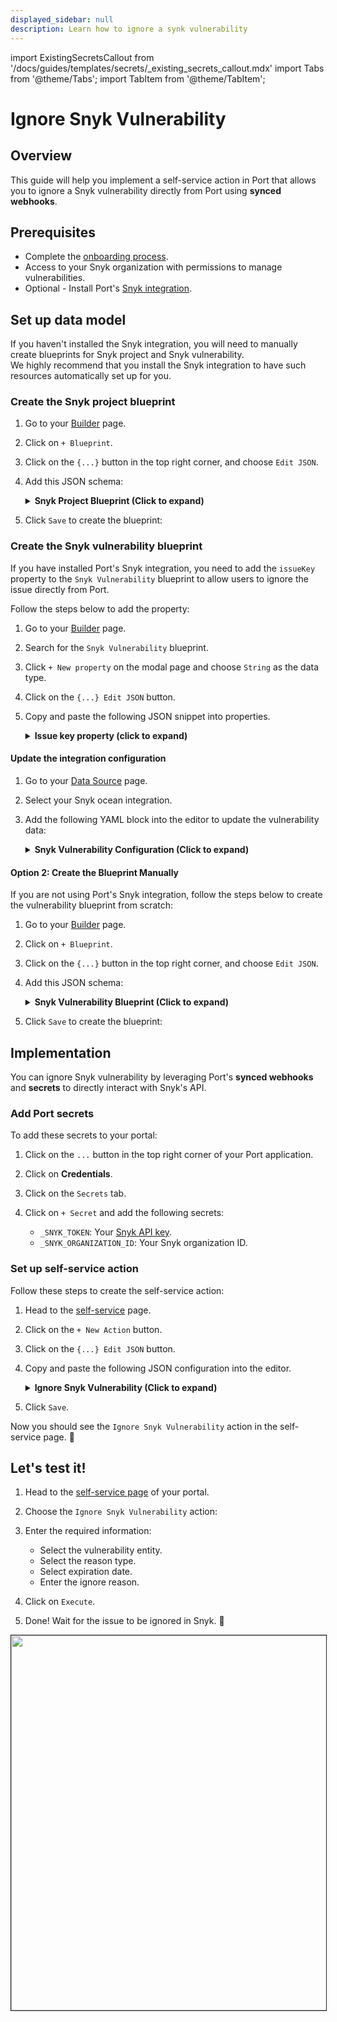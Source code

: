 ```yaml
---
displayed_sidebar: null
description: Learn how to ignore a synk vulnerability
---
```


import ExistingSecretsCallout from '/docs/guides/templates/secrets/_existing_secrets_callout.mdx'
import Tabs from '@theme/Tabs';
import TabItem from '@theme/TabItem';

# Ignore Snyk Vulnerability

## Overview
This guide will help you implement a self-service action in Port that allows you to ignore a Snyk vulnerability directly from Port using **synced webhooks**.


## Prerequisites

- Complete the [onboarding process](/getting-started/overview).
- Access to your Snyk organization with permissions to manage vulnerabilities.
- Optional - Install Port's [Snyk integration](https://docs.port.io/build-your-software-catalog/sync-data-to-catalog/code-quality-security/snyk/).

## Set up data model

If you haven't installed the Snyk integration, you will need to manually create blueprints for Snyk project and Snyk vulnerability.  
We highly recommend that you install the Snyk integration to have such resources automatically set up for you. 

<h3> Create the Snyk project blueprint </h3>

1. Go to your [Builder](https://app.getport.io/settings/data-model) page.
2. Click on `+ Blueprint`.
3. Click on the `{...}` button in the top right corner, and choose `Edit JSON`.
4. Add this JSON schema:
    <details>
    <summary><b>Snyk Project Blueprint (Click to expand)</b></summary>

    ```json showLineNumbers
    {
        "identifier": "snykProject",
        "title": "Snyk Project",
        "icon": "Snyk",
        "schema": {
        "properties": {
            "url": {
            "type": "string",
            "title": "URL",
            "format": "url",
            "icon": "Snyk"
            },
            "businessCriticality": {
            "title": "Business Criticality",
            "type": "array",
            "items": {
                "type": "string",
                "enum": [
                "critical",
                "high",
                "medium",
                "low"
                ]
            },
            "icon": "DefaultProperty"
            },
            "environment": {
            "items": {
                "type": "string",
                "enum": [
                "frontend",
                "backend",
                "internal",
                "external",
                "mobile",
                "saas",
                "onprem",
                "hosted",
                "distributed"
                ]
            },
            "icon": "Environment",
            "title": "Environment",
            "type": "array"
            },
            "lifeCycle": {
            "title": "Life Cycle",
            "type": "array",
            "items": {
                "type": "string",
                "enum": [
                "development",
                "sandbox",
                "production"
                ]
            },
            "icon": "DefaultProperty"
            },
            "criticalOpenVulnerabilities": {
            "icon": "Vulnerability",
            "type": "number",
            "title": "Open Critical Vulnerabilities"
            },
            "highOpenVulnerabilities": {
            "icon": "Vulnerability",
            "type": "number",
            "title": "Open High Vulnerabilities"
            },
            "mediumOpenVulnerabilities": {
            "icon": "Vulnerability",
            "type": "number",
            "title": "Open Medium Vulnerabilities"
            },
            "lowOpenVulnerabilities": {
            "icon": "Vulnerability",
            "type": "number",
            "title": "Open Low Vulnerabilities"
            },
            "tags": {
            "type": "array",
            "title": "Tags",
            "icon": "DefaultProperty"
            },
            "targetOrigin": {
            "type": "string",
            "title": "Target Origin"
            }
        },
        "required": []
        },
        "mirrorProperties": {},
        "calculationProperties": {},
        "aggregationProperties": {},
        "relations": {}
    }
    ```
    </details>

5. Click `Save` to create the blueprint:

<h3> Create the Snyk vulnerability blueprint </h3>


If you have installed Port's Snyk integration, you need to add the `issueKey` property to the `Snyk Vulnerability` blueprint to allow users to ignore the issue directly from Port.  

Follow the steps below to add the property:


1. Go to your [Builder](https://app.getport.io/settings/data-model) page.
2. Search for the `Snyk Vulnerability` blueprint.
3. Click `+ New property` on the modal page and choose `String` as the data type.
4. Click on the `{...} Edit JSON` button.
   
    

5. Copy and paste the following JSON snippet into properties.
        <details>
      <summary><b>Issue key property (click to expand)</b></summary>
    
    
    ```json showLineNumbers
    "issueKey": {
      "title": "Issue Key",
      "type": "string"
    }
    ```
    </details>

<h4> Update the integration configuration </h4>

1. Go to your [Data Source](https://app.getport.io/settings/data-sources) page.
2. Select your Snyk ocean integration.
3. Add the following YAML block into the editor to update the vulnerability data:

    <details>
    <summary><b>Snyk Vulnerability Configuration (Click to expand)</b></summary>
    ```yaml showLineNumbers
    - kind: vulnerability
        selector:
        query: 'true'
        port:
        entity:
            mappings:
            identifier: .id
            title: .attributes.title
            blueprint: '"snykVulnerability"'
            properties:
                score: .attributes.risk.score.value
                packageNames: [.attributes.coordinates[].representations[].dependency?.package_name
                | select(. != null)]
                packageVersions: [.attributes.coordinates[].representations[].dependency?.package_version
                | select(. != null)]
                severity: .attributes.effective_severity_level
                url: ("https://app.snyk.io/org/" + .attributes.key | tostring)
                publicationTime: .attributes.created_at
                status: .attributes.status
                type: .attributes.type
                # highlight-start
                issueKey: .attributes.key
                # highlight-end
            relations:
                project: .relationships.scan_item.data.id
    ```
    </details>

<h4> Option 2: Create the Blueprint Manually </h4>
If you are not using Port's Snyk integration, follow the steps below to create the vulnerability blueprint from scratch:

1. Go to your [Builder](https://app.getport.io/settings/data-model) page.
2. Click on `+ Blueprint`.
3. Click on the `{...}` button in the top right corner, and choose `Edit JSON`.
4. Add this JSON schema:

    <details>
    <summary><b>Snyk Vulnerability Blueprint (Click to expand)</b></summary>

    ```json showLineNumbers
    {
    "identifier": "snykVulnerability",
    "title": "Snyk Vulnerability",
    "icon": "Snyk",
    "schema": {
        "properties": {
        "score": {
            "icon": "Star",
            "type": "number",
            "title": "Score"
        },
        "packageNames": {
            "items": {
            "type": "string"
            },
            "type": "array",
            "title": "Package Names",
            "icon": "DefaultProperty"
        },
        "packageVersions": {
            "icon": "Package",
            "title": "Package Versions",
            "type": "array"
        },
        "type": {
            "icon": "DefaultProperty",
            "title": "Type",
            "type": "string",
            "enum": [
            "vuln",
            "license",
            "configuration",
            "config",
            "custom",
            "code",
            "cloud",
            "package_vulnerability"
            ]
        },
        "severity": {
            "icon": "Alert",
            "title": "Issue Severity",
            "type": "string",
            "enum": [
            "low",
            "medium",
            "high",
            "critical"
            ],
            "enumColors": {
            "low": "green",
            "medium": "yellow",
            "high": "red",
            "critical": "red"
            }
        },
        "url": {
            "icon": "Link",
            "type": "string",
            "title": "Issue URL",
            "format": "url"
        },
        "publicationTime": {
            "type": "string",
            "format": "date-time",
            "title": "Publication Time",
            "icon": "DefaultProperty"
        },
        "status": {
            "title": "Status",
            "icon": "",
            "type": "string",
            "enum": [
            "open",
            "resolved"
            ],
            "enumColors": {
            "open": "red",
            "resolved": "green"
            }
        },
        "issueKey": {
            "type": "string",
            "title": "Issue Key"
        }
        },
        "required": []
    },
    "mirrorProperties": {},
    "calculationProperties": {},
    "aggregationProperties": {},
    "relations": {
        "project": {
        "title": "Project",
        "target": "snykProject",
        "required": false,
        "many": false
        }
    }
    }
    ```
    </details>
5. Click `Save` to create the blueprint:

## Implementation

You can ignore Snyk vulnerability by leveraging Port's **synced webhooks** and **secrets** to directly interact with Snyk's API.

### Add Port secrets

<ExistingSecretsCallout integration="Snyk" />

To add these secrets to your portal:

1. Click on the `...` button in the top right corner of your Port application.

2. Click on **Credentials**.

3. Click on the `Secrets` tab.

4. Click on `+ Secret` and add the following secrets:
    - `_SNYK_TOKEN`: Your [Snyk API key](https://docs.snyk.io/snyk-api/rest-api/authentication-for-api).
    - `_SNYK_ORGANIZATION_ID`: Your Snyk organization ID.


### Set up self-service action

Follow these steps to create the self-service action:

1. Head to the [self-service](https://app.getport.io/self-serve) page.
2. Click on the `+ New Action` button.
3. Click on the `{...} Edit JSON` button.
4. Copy and paste the following JSON configuration into the editor.

    <details>
    <summary><b>Ignore Snyk Vulnerability (Click to expand)</b></summary>

    ```json showLineNumbers
    {
    "identifier": "ignore_snyk_vulnerability",
    "title": "Ignore Snyk Vulnerability",
    "icon": "Snyk",
    "description": "Ignore a Snyk vulnerability with reason and expiration date.",
    "trigger": {
        "type": "self-service",
        "operation": "DAY-2",
        "userInputs": {
        "properties": {
            "reasonType": {
            "type": "string",
            "title": "Reason Type",
            "enum": [
                "wont-fix",
                "not-vulnerable",
                "temporary-ignore"
            ],
            "enumColors": {
                "wont-fix": "lightGray",
                "not-vulnerable": "lightGray",
                "temporary-ignore": "lightGray"
            }
            },
            "ignoreReason": {
            "type": "string",
            "title": "Ignore Reason"
            },
            "expiration": {
            "type": "string",
            "enum": [
                "Does not expire",
                "Custom expiration date"
            ],
            "title": "Expiration"
            },
            "expirationDate": {
            "type": "string",
            "enum": [
                "30 days",
                "60 days",
                "90 days",
                "180 days",
                "270 days",
                "365 days"
            ],
            "visible": {
                "jqQuery": ".form.expiration == \"Custom expiration date\""
            },
            "title": "Expiration Date"
            }
        },
        "required": [
            "reasonType",
            "expiration"
        ],
        "order": []
        },
        "blueprintIdentifier": "snykVulnerability"
    },
    "invocationMethod": {
        "type": "WEBHOOK",
        "url": "https://api.snyk.io/v1/org/{{ .secrets._SNYK_ORGANIZATION_ID }}/project/{{ .entity.relations.project }}/ignore/{{ .entity.properties.issueKey }}",
        "agent": false,
        "synchronized": true,
        "method": "POST",
        "headers": {
        "Authorization": "token {{ .secrets._SNYK_TOKEN }}",
        "Content-Type": "application/json"
        },
        "body": {
        "ignorePath": "",
        "reason": "{{ .inputs.ignoreReason }}",
        "reasonType": "{{ .inputs.reasonType }}",
        "ignoredBy": {
            "name": "{{ .trigger.by.user.firstName }}",
            "email": "{{ .trigger.by.user.email }}",
            "id": "{{ .trigger.by.user.id }}"
        },
        "disregardIfFixable": false,
        "{{ if (.inputs | has(\"expirationDate\")) then \"expires\" else null end }}": "{{ if (.inputs | has(\"expirationDate\")) then (( .inputs.expirationDate | sub(\" days\"; \"\") | tonumber) * 86400 | now + . | strftime(\"%Y-%m-%dT%H:%M:%S%z\")) else null end }}",
        "created": "{{ .trigger.at }}"
        }
    },
    "requiredApproval": false
    }
    ```
    </details>

5. Click `Save`.

Now you should see the `Ignore Snyk Vulnerability` action in the self-service page. 🎉


## Let's test it!

1. Head to the [self-service page](https://app.getport.io/self-serve) of your portal.

2. Choose the `Ignore Snyk Vulnerability` action:

3. Enter the required information:
   - Select the vulnerability entity.
   - Select the reason type.
   - Select expiration date.
   - Enter the ignore reason.

4. Click on `Execute`.

5. Done! Wait for the issue to be ignored in Snyk.  🎉

<img src="/img/guides/ignoreSnykIssue.png" width="600px" border="1px" />
